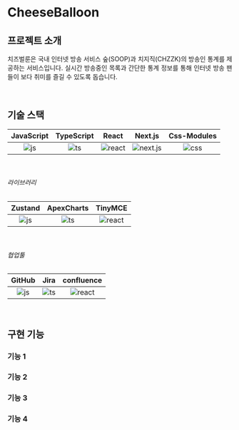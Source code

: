 # CheeseBalloon

## 프로젝트 소개

<p align="justify">
치즈벌룬은 국내 인터넷 방송 서비스 숲(SOOP)과 치지직(CHZZK)의 방송인 통계를 제공하는 서비스입니다.
실시간 방송중인 목록과 간단한 통계 정보를 통해 인터넷 방송 팬들이 보다 취미를 즐길 수 있도록 돕습니다.
</p>

<br>

## 기술 스택

| JavaScript | TypeScript |  React   |  Next.js   | Css-Modules |
| :--------: | :--------: | :------: | :--------: | :---------: |
|   ![js]    |   ![ts]    | ![react] | ![next.js] |   ![css]    |

<br>

###### 라이브러리

| Zustand | ApexCharts | TinyMCE  |
| :-----: | :--------: | :------: |
|  ![js]  |   ![ts]    | ![react] |

<br>

###### 협업툴

| GitHub | Jira  | confluence |
| :----: | :---: | :--------: |
| ![js]  | ![ts] |  ![react]  |

<br>

## 구현 기능

### 기능 1

### 기능 2

### 기능 3

### 기능 4

<br>



<!-- Stack Icon Refernces -->

[js]: !JavaScript_Logo(C:\Users\배우찬\Pictures\Skill\JavaScript_Logo.png)
[ts]: !TypeScript_Logo(C:\Users\배우찬\Pictures\Skill\TypeScript_Logo.png)
[react]: !React_Logo(C:\Users\배우찬\Pictures\Skill\React_Logo.png)
[css]: !CSS_Modules_Logo(C:\Users\배우찬\Pictures\Skill\CSS_Modules_Logo.png)
[next.js]: !NextJs_Logo(C:\Users\배우찬\Pictures\Skill\NextJs_Logo.png)
[zustand]: !Zustand_Logo(C:\Users\배우찬\Pictures\Skill\Zustand_Logo.png)
[apexcharts]: !ApexCharts_Logo(C:\Users\배우찬\Pictures\Skill\ApexCharts_Logo.png)
[tinymce]: !TinyMCE_Logo(C:\Users\배우찬\Pictures\Skill\TinyMCE_Logo.png)
[github]: !GitHub_Logo(C:\Users\배우찬\Pictures\Skill\GitHub_Logo.png)
[jira]: !Jira(C:\Users\배우찬\Pictures\Skill\Jira.png)
[confluence]: !Confluence_Logo(C:\Users\배우찬\Pictures\Skill\Confluence_Logo.png)

